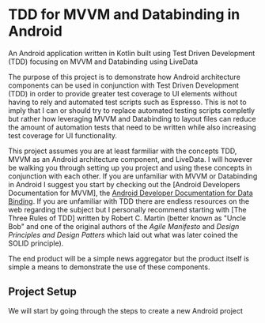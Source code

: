 # TDD for MVVM and Databinding in Android
An Android application written in Kotlin built using Test Driven Development (TDD) focusing on MVVM and Databinding using LiveData

The purpose of this project is to demonstrate how Android architecture components can be used in conjunction with Test Driven Development (TDD) in order to provide greater test coverage to UI elements without having to rely and automated test scripts such as Espresso.  This is not to imply that I can or should try to replace automated testing scripts completly but rather how leveraging MVVM and Databinding to layout files can reduce the amount of automation tests that need to be written while also increasing test coverage for UI functionality.  

This project assumes you are at least farmiliar with the concepts TDD, MVVM as an Android architecture component, and LiveData.  I will however be walking you through setting up you project and using these concepts in conjunction with each other.  If you are unfamiliar with MVVM or Databinding in Android I suggest you start by checking out the [Android Developers Documentation for MVVM], the [Android Developer Documentation for Data Binding](https://developer.android.com/topic/libraries/data-binding).  If you are unfamiliar with TDD there are endless resources on the web regarding the subject but I personally recommend starting with [The Three Rules of TDD] written by Robert C. Martin (better known as "Uncle Bob" and one of the original authors of the _Agile Manifesto_ and _Design Principles and Design Patters_ which laid out what was later coined the SOLID principle).       

The end product will be a simple news aggregator but the product itself is simple a means to demonstrate the use of these components.  

## Project Setup
We will start by going through the steps to create a new Android project 
